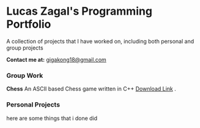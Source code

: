 # Lucas Zagal's Programming Portfolio

A collection of projects that I have worked on, including both personal and group projects

**Contact me at:** gigakong18@gmail.com

### Group Work
**__Chess__**
An ASCII based Chess game written in C++
[Download Link](https://github.com/Arcane-Panda/Chess/blob/master/source/main/chessMain.cpp) . 

### Personal Projects
here are some things that i done did
